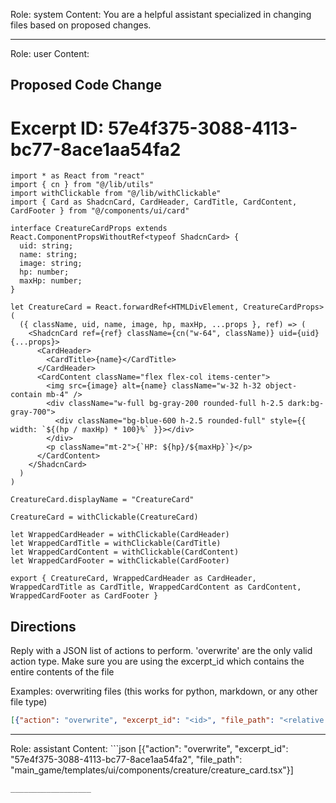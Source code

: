 Role: system
Content: You are a helpful assistant specialized in changing files based on proposed changes.
__________________
Role: user
Content: 
## Proposed Code Change
# Excerpt ID: 57e4f375-3088-4113-bc77-8ace1aa54fa2
```main_game/templates/ui/components/creature/creature_card.tsx
import * as React from "react"
import { cn } from "@/lib/utils"
import withClickable from "@/lib/withClickable"
import { Card as ShadcnCard, CardHeader, CardTitle, CardContent, CardFooter } from "@/components/ui/card"

interface CreatureCardProps extends React.ComponentPropsWithoutRef<typeof ShadcnCard> {
  uid: string;
  name: string;
  image: string;
  hp: number;
  maxHp: number;
}

let CreatureCard = React.forwardRef<HTMLDivElement, CreatureCardProps>(
  ({ className, uid, name, image, hp, maxHp, ...props }, ref) => (
    <ShadcnCard ref={ref} className={cn("w-64", className)} uid={uid} {...props}>
      <CardHeader>
        <CardTitle>{name}</CardTitle>
      </CardHeader>
      <CardContent className="flex flex-col items-center">
        <img src={image} alt={name} className="w-32 h-32 object-contain mb-4" />
        <div className="w-full bg-gray-200 rounded-full h-2.5 dark:bg-gray-700">
          <div className="bg-blue-600 h-2.5 rounded-full" style={{ width: `${(hp / maxHp) * 100}%` }}></div>
        </div>
        <p className="mt-2">{`HP: ${hp}/${maxHp}`}</p>
      </CardContent>
    </ShadcnCard>
  )
)

CreatureCard.displayName = "CreatureCard"

CreatureCard = withClickable(CreatureCard)

let WrappedCardHeader = withClickable(CardHeader)
let WrappedCardTitle = withClickable(CardTitle)
let WrappedCardContent = withClickable(CardContent)
let WrappedCardFooter = withClickable(CardFooter)

export { CreatureCard, WrappedCardHeader as CardHeader, WrappedCardTitle as CardTitle, WrappedCardContent as CardContent, WrappedCardFooter as CardFooter }
```

## Directions
Reply with a JSON list of actions to perform. 'overwrite' are the only valid action type. 
Make sure you are using the excerpt_id which contains the entire contents of the file

Examples:
overwriting files (this works for python, markdown, or any other file type)
```json output_example1
[{"action": "overwrite", "excerpt_id": "<id>", "file_path": "<relative file path>"}]
```

__________________
Role: assistant
Content: ```json
[{"action": "overwrite", "excerpt_id": "57e4f375-3088-4113-bc77-8ace1aa54fa2", "file_path": "main_game/templates/ui/components/creature/creature_card.tsx"}]
```
__________________
